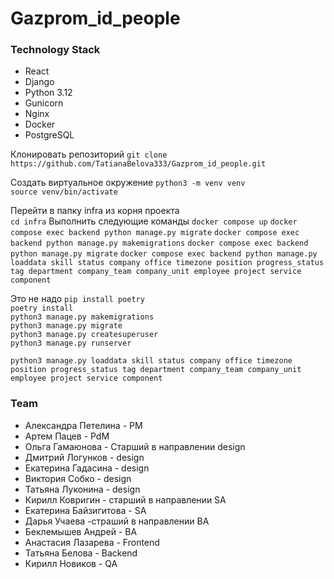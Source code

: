 # Gazprom_id_people

### Technology Stack
* React
* Django 
* Python 3.12
* Gunicorn
* Nginx
* Docker
* PostgreSQL


Клонировать репозиторий
`git clone https://github.com/TatianaBelova333/Gazprom_id_people.git`

Создать виртуальное окружение
`python3 -m venv venv`<br>
`source venv/bin/activate`<br>

Перейти в папку infra из корня проекта<br>
`cd infra`
Выполнить следующие команды
`docker compose up`
`docker compose exec backend python manage.py migrate`
`docker compose exec backend python manage.py makemigrations`
`docker compose exec backend python manage.py migrate`
`docker compose exec backend python manage.py loaddata skill status company office timezone position progress_status tag department company_team company_unit employee project service component`




Это не надо
`pip install poetry`<br>
`poetry install`<br>
`python3 manage.py makemigrations`<br>
`python3 manage.py migrate`<br>
`python3 manage.py createsuperuser`<br>
`python3 manage.py runserver`<br>


```
python3 manage.py loaddata skill status company office timezone position progress_status tag department company_team company_unit employee project service component

```

### Team

* Александра Петелина - PM<br>
* Артем Пацев - PdM<br>
* Ольга Гамаюнова - Старший в направлении design<br>
* Дмитрий Логунков - design<br>
* Екатерина Гадасина - design<br>
* Виктория Собко - design<br>
* Татьяна Луконина - design<br>
* Кирилл Ковригин - старший в направлении SA<br>
* Екатерина Байзигитова -  SA<br>
* Дарья Учаева -страший в направлении BA<br>
* Беклемышев Андрей - BA<br>
* Анастасия Лазарева - Frontend<br>
* Татьяна Белова - Backend<br>
* Кирилл Новиков -  QA<br>
